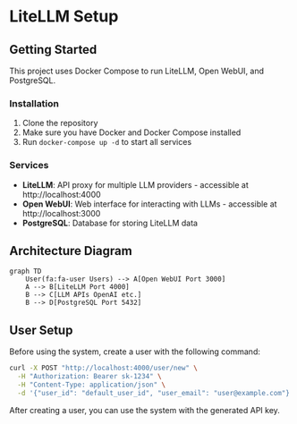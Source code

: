 # LiteLLM Setup

## Getting Started

This project uses Docker Compose to run LiteLLM, Open WebUI, and PostgreSQL.

### Installation

1. Clone the repository
2. Make sure you have Docker and Docker Compose installed
3. Run `docker-compose up -d` to start all services

### Services

- **LiteLLM**: API proxy for multiple LLM providers - accessible at http://localhost:4000
- **Open WebUI**: Web interface for interacting with LLMs - accessible at http://localhost:3000
- **PostgreSQL**: Database for storing LiteLLM data

## Architecture Diagram

```mermaid
graph TD
    User(fa:fa-user Users) --> A[Open WebUI Port 3000]
    A --> B[LiteLLM Port 4000]
    B --> C[LLM APIs OpenAI etc.]
    B --> D[PostgreSQL Port 5432]
```

## User Setup

Before using the system, create a user with the following command:

```bash
curl -X POST "http://localhost:4000/user/new" \
  -H "Authorization: Bearer sk-1234" \
  -H "Content-Type: application/json" \
  -d '{"user_id": "default_user_id", "user_email": "user@example.com"}'
```

After creating a user, you can use the system with the generated API key.
